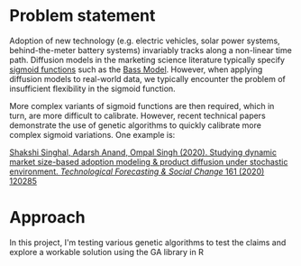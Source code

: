 # Problem statement
Adoption of new technology (e.g. electric vehicles, solar power systems, behind-the-meter battery systems) invariably tracks along a non-linear time path. Diffusion models in the marketing science literature typically specify [sigmoid functions](https://en.wikipedia.org/wiki/Sigmoid_function) such as the [Bass Model](https://en.wikipedia.org/wiki/Bass_diffusion_model). However, when applying diffusion models to real-world data, we typically encounter the problem of insufficient flexibility in the sigmoid function.

More complex variants of sigmoid functions are then required, which in turn, are more difficult to calibrate. However, recent technical papers demonstrate the use of genetic algorithms to quickly calibrate more complex sigmoid variations. One example is:

[Shakshi Singhal, Adarsh Anand, Ompal Singh (2020). Studying dynamic market size-based adoption modeling & product diffusion
under stochastic environment. *Technological Forecasting & Social Change* 161 (2020) 120285 ](https://www.sciencedirect.com/science/article/abs/pii/S0040162520311112?via%3Dihub)

# Approach
In this project, I'm testing various genetic algorithms to test the claims and explore a workable solution using the GA library in R
